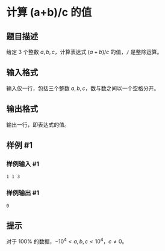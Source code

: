 # 计算 (a+b)/c 的值

## 题目描述

给定 $3$ 个整数 $a,b,c$，计算表达式 $(a+b)/c$ 的值，`/` 是整除运算。

## 输入格式

输入仅一行，包括三个整数 $a,b,c$，数与数之间以一个空格分开。

## 输出格式

输出一行，即表达式的值。

## 样例 #1

### 样例输入 #1

```
1 1 3
```

### 样例输出 #1

```
0
```

## 提示

对于 $100 \%$ 的数据，$-{10}^4 < a, b, c < {10}^4$，$c \ne 0$。
